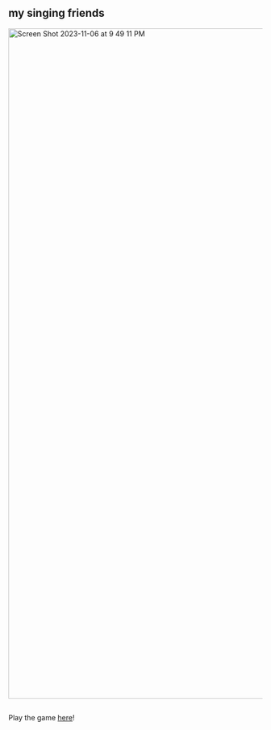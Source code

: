 ## my singing friends
<img width="1331" alt="Screen Shot 2023-11-06 at 9 49 11 PM" src="https://github.com/cnnmon/my-singing-friends/assets/20329981/0019cef3-9652-4f62-8dde-7656174ccd5b">

## 
Play the game [here](https://singing-friends.vercel.app/)!


